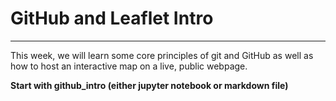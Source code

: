 # GitHub and Leaflet Intro

---

This week, we will learn some core principles of git and GitHub as well as how to host an interactive map on a live, public webpage.

**Start with github_intro (either jupyter notebook or markdown file)**
